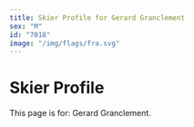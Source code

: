 ```yaml
---
title: Skier Profile for Gerard Granclement
sex: "M"
id: "7018"
image: "/img/flags/fra.svg" 
---
```


# Skier Profile

This page is for: Gerard Granclement.
    